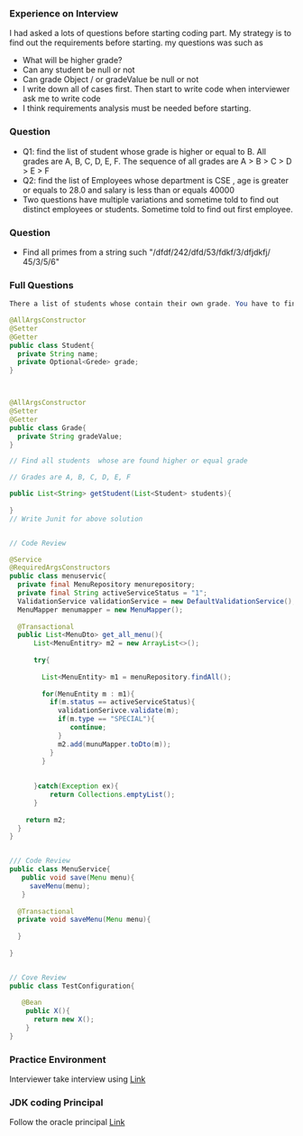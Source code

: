 ### Experience on Interview
I had asked a lots of questions before starting coding part. My strategy is to find out the requirements before starting.
my questions was such as
* What will be higher grade?
* Can any student be null or not
* Can grade Object / or gradeValue be null or not
* I write down all of cases first. Then start to write code when interviewer ask me to write code
* I think requirements analysis must be needed before starting. 
### Question
* Q1: find the list of student whose grade is higher or equal to B. All grades are A, B, C, D, E, F. The sequence of all grades are A > B > C > D > E > F   
* Q2: find the list of Employees whose department is CSE , age is greater or equals to 28.0 and salary is less than or equals 40000
* Two questions have multiple variations and sometime told to find out distinct employees or students. Sometime told to find out first employee.
### Question
* Find all primes from a string such "/dfdf/242/dfd/53/fdkf/3/dfjdkfj/ 45/3/5/6"
### Full Questions

```java
There a list of students whose contain their own grade. You have to find out the higher or equal grade from that list

@AllArgsConstructor
@Setter
@Getter
public class Student{
  private String name;
  private Optional<Grede> grade;
}



@AllArgsConstructor
@Setter
@Getter
public class Grade{
  private String gradeValue;
}

// Find all students  whose are found higher or equal grade

// Grades are A, B, C, D, E, F

public List<String> getStudent(List<Student> students){
     
}
// Write Junit for above solution


// Code Review

@Service
@RequiredArgsConstructors
public class menuservic{
  private final MenuRepository menurepository;
  private final String activeServiceStatus = "1";
  ValidationService validationService = new DefaultValidationService();
  MenuMapper menumapper = new MenuMapper();
 
  @Transactional
  public List<MenuDto> get_all_menu(){
      List<MenuEntitry> m2 = new ArrayList<>();
   
      try{
       
        List<MenuEntity> m1 = menuRepository.findAll();
         
        for(MenuEntity m : m1){
          if(m.status == activeServiceStatus){
            validationSerivce.validate(m);
            if(m.type == "SPECIAL"){
               continue;
            }
            m2.add(munuMapper.toDto(m));
          }
        }
       
       
      }catch(Exception ex){
          return Collections.emptyList();    
      }
   
    return m2;
  }
}


/// Code Review
public class MenuService{
   public void save(Menu menu){
     saveMenu(menu);
   }
 
  @Transactional
  private void saveMenu(Menu menu){
   
  }
 
}


// Cove Review
public class TestConfiguration{
   
   @Bean
    public X(){
      return new X();
    }
}

```

### Practice Environment
Interviewer take interview using [Link](https://codeshare.io/X8RgvY)

### JDK coding Principal
Follow the oracle principal [Link](https://www.oracle.com/java/technologies/javase/codeconventions-contents.html)
